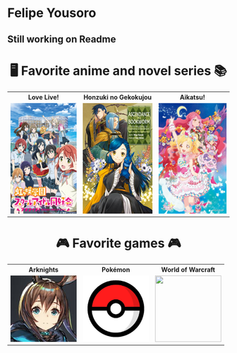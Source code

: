 # Felipe Yousoro

## Still working on Readme


<div align="center">
<h1>🖥️ Favorite anime and novel series 📚</h1>

<table>
    <tr>
    <th>Love Live!</th>
    <th>Honzuki no Gekokujou</th>
    <th>Aikatsu!</th>
    </tr>
    <tr>
    <td><img height="250" width="176" src="./imgs/love-live.jpg"></td>
    <td><img height="250" width="176" src="./imgs/honzuki.jpg"></td>
    <td><img height="250" width="176" src="./imgs/aikatsu.jpg"></td>
    </tr>
</table> 

</div>

<div align="center">

<h1>🎮 Favorite games 🎮</h1>

<table style="margin: 0 auto; width: 100%;">
    <tr>
    <th>Arknights</th>
    <th>Pokémon</th>
    <th>World of Warcraft</th>
    </tr>
    <tr>
    <td><img height="150" width="150" src="./imgs/arknights.jpg"></td>
    <td><img height="150" width="150" src="./imgs/pokemon.png"></td>
    <td><img height="150" width="150" src="./imgs/wow.png"></td>
    </tr>
</table> 

</div>

